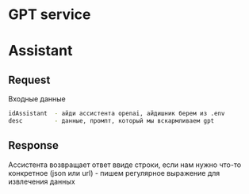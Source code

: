 <h1>GPT service</h1>

<h1>Assistant</h2>

<h2>Request</h2>
<p>Входные данные</p>

```bash
idAssistant  - айди ассистента openai, айдишник берем из .env 
desc         - данные, промпт, который мы вскармливаем gpt 
```

<h2>Response</h2>
<p>Ассистента возвращает ответ ввиде строки, если нам нужно что-то конкретное (json или url) - пишем регулярное выражение для извлечения данных</p>
